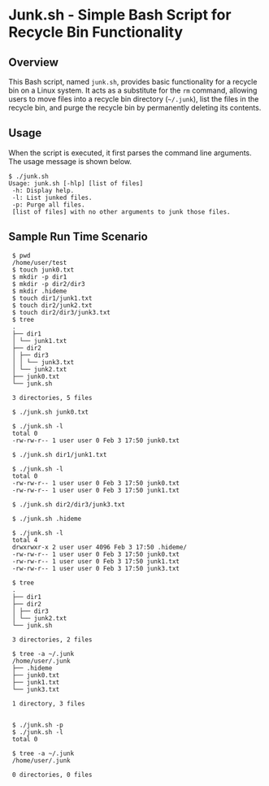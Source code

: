 # Junk.sh - Simple Bash Script for Recycle Bin Functionality

## Overview

This Bash script, named `junk.sh`, provides basic functionality for a recycle bin on a Linux system. It acts as a substitute for the `rm` command, allowing users to move files into a recycle bin directory (`~/.junk`), list the files in the recycle bin, and purge the recycle bin by permanently deleting its contents.

## Usage
When the script is executed, it first parses the command line arguments. The usage message
is shown below.
```plaintext
$ ./junk.sh
Usage: junk.sh [-hlp] [list of files]
 -h: Display help.
 -l: List junked files.
 -p: Purge all files.
 [list of files] with no other arguments to junk those files.
```


## Sample Run Time Scenario
```plaintext
 $ pwd
 /home/user/test
 $ touch junk0.txt
 $ mkdir -p dir1
 $ mkdir -p dir2/dir3
 $ mkdir .hideme
 $ touch dir1/junk1.txt
 $ touch dir2/junk2.txt
 $ touch dir2/dir3/junk3.txt
 $ tree
 .
 ├── dir1
 │ └── junk1.txt
 ├── dir2
 │ ├── dir3
 │ │ └── junk3.txt
 │ └── junk2.txt
 ├── junk0.txt
 └── junk.sh

 3 directories, 5 files

 $ ./junk.sh junk0.txt

 $ ./junk.sh -l
 total 0
 -rw-rw-r-- 1 user user 0 Feb 3 17:50 junk0.txt

 $ ./junk.sh dir1/junk1.txt

 $ ./junk.sh -l
 total 0
 -rw-rw-r-- 1 user user 0 Feb 3 17:50 junk0.txt
 -rw-rw-r-- 1 user user 0 Feb 3 17:50 junk1.txt

 $ ./junk.sh dir2/dir3/junk3.txt

 $ ./junk.sh .hideme

 $ ./junk.sh -l
 total 4
 drwxrwxr-x 2 user user 4096 Feb 3 17:50 .hideme/
 -rw-rw-r-- 1 user user 0 Feb 3 17:50 junk0.txt
 -rw-rw-r-- 1 user user 0 Feb 3 17:50 junk1.txt
 -rw-rw-r-- 1 user user 0 Feb 3 17:50 junk3.txt

 $ tree
 .
 ├── dir1
 ├── dir2
 │ ├── dir3
 │ └── junk2.txt
 └── junk.sh

 3 directories, 2 files

 $ tree -a ~/.junk
 /home/user/.junk
 ├── .hideme
 ├── junk0.txt
 ├── junk1.txt
 └── junk3.txt

 1 directory, 3 files


 $ ./junk.sh -p
 $ ./junk.sh -l
 total 0

 $ tree -a ~/.junk
 /home/user/.junk

 0 directories, 0 files


